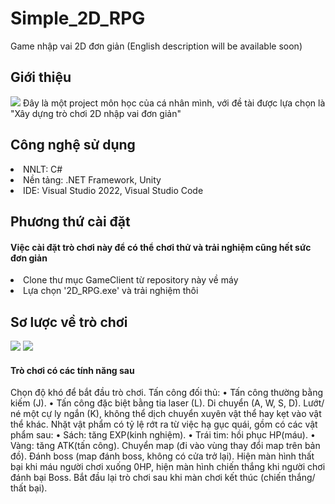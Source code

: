 # Simple_2D_RPG
Game nhập vai 2D đơn giản (English description will be available soon)

<h2>Giới thiệu</h2>

<img src="https://github.com/diepanhng0711/Simple_2D_RPG/blob/main/Artworks/demo/01.png">
Đây là một project môn học của cá nhân mình, với đề tài được lựa chọn là "Xây dựng trò chơi 2D nhập vai đơn giản"

<h2>Công nghệ sử dụng</h2>
    <li>NNLT: C#</li>
    <li>Nền tảng: .NET Framework, Unity</li>
    <li>IDE: Visual Studio 2022, Visual Studio Code</li>

<h2>Phương thứ cài đặt</h2>
<h4>Việc cài đặt trò chơi này để có thể chơi thử và trải nghiệm cũng hết sức đơn giản</h4>
    <li>Clone thư mục GameClient từ repository này về máy</li>
    <li>Lựa chọn '2D_RPG.exe' và trải nghiệm thôi</li>

<h2>Sơ lược về trò chơi</h2>

<img src="https://github.com/diepanhng0711/Simple_2D_RPG/blob/main/Artworks/demo/02.png"><img>
<img src="https://github.com/diepanhng0711/Simple_2D_RPG/blob/main/Artworks/demo/03.png"><img>

<h4>Trò chơi có các tính năng sau</h4>

Chọn độ khó để bắt đầu trò chơi.
Tấn công đối thủ:
    •	Tấn công thường bằng kiếm (J).
    •	Tấn công đặc biệt bằng tia laser (L).
Di chuyển (A, W, S, D).
Lướt/ né một cự ly ngắn (K), không thể dịch chuyển xuyên vật thể hay kẹt vào vật thể khác.
Nhặt vật phẩm có tỷ lệ rớt ra từ việc hạ gục quái, gồm có các vật phẩm sau:
    •	Sách: tăng EXP(kinh nghiệm).
    •	Trái tim: hồi phục HP(máu).
    •	Vàng: tăng ATK(tấn công).
Chuyển map (đi vào vùng thay đổi map trên bản đồ).
Đánh boss (map đánh boss, không có cửa trở lại).
Hiện màn hình thất bại khi máu người chơi xuống 0HP, hiện màn hình chiến thắng khi người chơi đánh bại Boss.
Bắt đầu lại trò chơi sau khi màn chơi kết thúc (chiến thắng/ thất bại).
